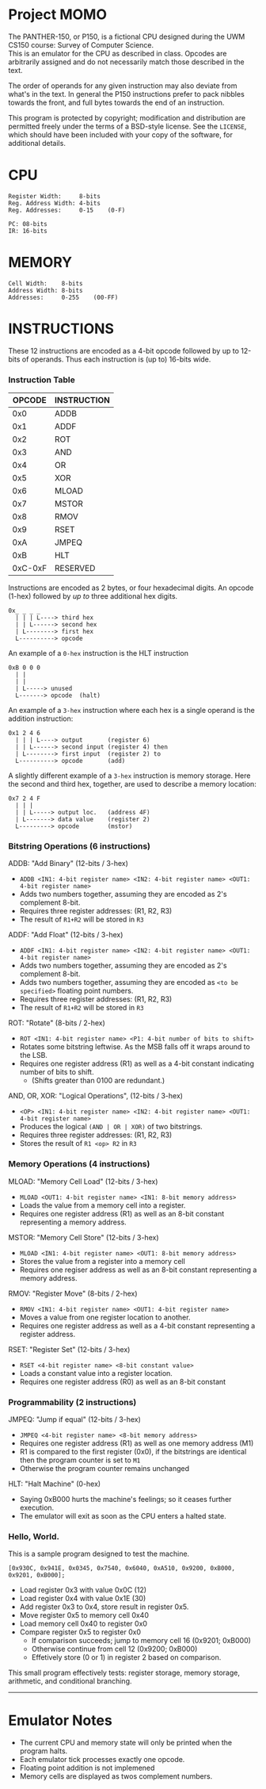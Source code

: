 Project MOMO
===

The PANTHER-150, or P150, is a fictional CPU designed during the UWM CS150 course: Survey of Computer Science.  
This is an emulator for the CPU as described in class. Opcodes are arbitrarily assigned and do not necessarily
match those described in the text.

The order of operands for any given instruction may also deviate from what's in the text.
In general the P150 instructions prefer to pack nibbles towards the front, and full bytes towards
the end of an instruction.

This program is protected by copyright; modification and distribution are permitted 
freely under the terms of a BSD-style license. See the `LICENSE`, which should have 
been included with your copy of the software, for additional details.

CPU
===


```
Register Width:     8-bits
Reg. Address Width: 4-bits
Reg. Addresses:     0-15 	(0-F)

PC: 08-bits
IR: 16-bits
```


MEMORY
======

```
Cell Width:    8-bits
Address Width: 8-bits
Addresses:     0-255 	(00-FF)
```

INSTRUCTIONS
============

These 12 instructions are encoded as a 4-bit opcode followed by up to 12-bits of operands.
Thus each instruction is (up to) 16-bits wide.

### Instruction Table

OPCODE  | INSTRUCTION
--------|------------
0x0     |  ADDB
0x1     |  ADDF
0x2     |   ROT
0x3     |   AND
0x4     |    OR
0x5     |   XOR
0x6     | MLOAD
0x7     | MSTOR
0x8     |  RMOV
0x9     |  RSET
0xA     | JMPEQ
0xB     |   HLT
0xC-0xF | RESERVED

Instructions are encoded as 2 bytes, or four hexadecimal digits.
An opcode (1-hex) followed by _up to_ three additional hex digits.

	0x_ _ _ _
	  | | | L----> third hex
	  | | L------> second hex
      | L--------> first hex
      L----------> opcode

An example of a `0-hex` instruction is the HLT instruction

	0xB 0 0 0
	  | |
	  | |
      | L-----> unused
      L-------> opcode 	(halt)


An example of a `3-hex` instruction where each hex is a single operand 
is the addition instruction:

	0x1 2 4 6
	  | | | L----> output       (register 6)
	  | | L------> second input (register 4) then
      | L--------> first input  (register 2) to
      L----------> opcode       (add)

A slightly different example of a `3-hex` instruction is memory storage.
Here the second and third hex, together, are used to describe a memory location:

	0x7 2 4 F
	  | | | 
	  | | L-----> output loc.	(address 4F)
      | L-------> data value 	(register 2) 
      L---------> opcode		(mstor)


### Bitstring Operations (6 instructions)

ADDB: "Add Binary"	(12-bits / 3-hex)

  * `ADDB <IN1: 4-bit register name> <IN2: 4-bit register name> <OUT1: 4-bit register name>`
  * Adds two numbers together, assuming they are encoded as 2's complement 8-bit.
  * Requires three register addresses: (R1, R2, R3)
  * The result of `R1+R2` will be stored in `R3`

ADDF: "Add Float"	(12-bits / 3-hex)

  * `ADDF <IN1: 4-bit register name> <IN2: 4-bit register name> <OUT1: 4-bit register name>`
  * Adds two numbers together, assuming they are encoded as 2's complement 8-bit.
  * Adds two numbers together, assuming they are encoded as `<to be specified>` floating point numbers.
  * Requires three register addresses: (R1, R2, R3)
  * The result of `R1+R2` will be stored in `R3`

ROT: "Rotate" 	(8-bits / 2-hex)

  * `ROT <IN1: 4-bit register name> <P1: 4-bit number of bits to shift>`
  * Rotates some bitstring leftwise. As the MSB falls off it wraps around to the LSB.
  * Requires one register address (R1) as well as a 4-bit constant indicating number of bits to shift.
    * (Shifts greater than 0100 are redundant.)

AND, OR, XOR: "Logical Operations",  (12-bits / 3-hex)

  * `<OP> <IN1: 4-bit register name> <IN2: 4-bit register name> <OUT1: 4-bit register name>`
  * Produces the logical `(AND | OR | XOR)` of two bitstrings.
  * Requires three register addresses: (R1, R2, R3)
  * Stores the result of `R1 <op> R2` in `R3`

### Memory Operations (4 instructions)

MLOAD: "Memory Cell Load" (12-bits / 3-hex)

  * `MLOAD <OUT1: 4-bit register name> <IN1: 8-bit memory address>`
  * Loads the value from a memory cell into a register.
  * Requires one register address (R1) as well as an 8-bit constant representing a memory address.

MSTOR: "Memory Cell Store" (12-bits / 3-hex)

  * `MLOAD <IN1: 4-bit register name> <OUT1: 8-bit memory address>`
  * Stores the value from a register into a memory cell
  * Requires one regiser address as well as an 8-bit constant representing a memory address.

RMOV: "Register Move" (8-bits / 2-hex)

  * `RMOV <IN1: 4-bit register name> <OUT1: 4-bit register name>`
  * Moves a value from one register location to another.
  * Requires one register address as well as a 4-bit constant representing a register address.

RSET: "Register Set" (12-bits / 3-hex)

  * `RSET <4-bit register name> <8-bit constant value>`
  * Loads a constant value into a register location.
  * Requires one register address (R0) as well as an 8-bit constant

### Programmability (2 instructions)

JMPEQ: "Jump if equal" (12-bits / 3-hex)

  * `JMPEQ <4-bit register name> <8-bit memory address>`
  * Requires one register address (R1) as well as one memory address (M1)
  * R1 is compared to the first register (0x0), if the bitstrings are identical
    then the program counter is set to `M1`
  * Otherwise the program counter remains unchanged

HLT: "Halt Machine" (0-hex)

  * Saying 0xB000 hurts the machine's feelings; so it ceases further execution.
  * The emulator will exit as soon as the CPU enters a halted state.

### Hello, World.

This is a sample program designed to test the machine.

 	[0x930C, 0x941E, 0x0345, 0x7540, 0x6040, 0xA510, 0x9200, 0xB000, 0x9201, 0xB000];

  * Load register 0x3 with value 0x0C (12)
  * Load register 0x4 with value 0x1E (30)
  * Add register  0x3 to 0x4, store result in register 0x5.
  * Move register 0x5 to memory cell 0x40
  * Load memory cell 0x40 to register 0x0
  * Compare register 0x5 to register  0x0
    * If comparison succeeds; jump to memory cell 16 (0x9201; 0xB000)
    * Otherwise continue from cell 12 (0x9200; 0xB000)
    * Effetively store (0 or 1) in register 2 based on comparison.

This small program effectively tests: register storage, memory storage, arithmetic, and conditional branching.

---

Emulator Notes
===

* The current CPU and memory state will only be printed when the program halts.
* Each emulator tick processes exactly one opcode.
* Floating point addition is not implemened
* Memory cells are displayed as twos complement numbers.
